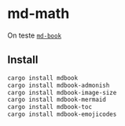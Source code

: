 # md-math

On teste [`md-book`](https://rust-lang.github.io/mdBook/)

## Install

```bash
cargo install mdbook
cargo install mdbook-admonish
cargo install mdbook-image-size
cargo install mdbook-mermaid
cargo install mdbook-toc
cargo install mdbook-emojicodes
```
